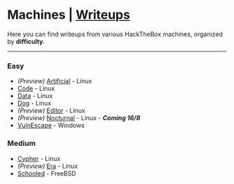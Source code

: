 # Machines | [Writeups](README.md)

Here you can find writeups from various HackTheBox machines, organized by **difficulty**.

---

### Easy
  -  *(Preview)* [Artificial](machines/easy/artificial/artificial-writeup.md) - Linux
  -  [Code](machines/easy/code/code-writeup.md) - Linux
  -  [Data](machines/easy/data/data-writeup.md) - Linux
  -  [Dog](machines/easy/dog/dog-writeup.md) - Linux
  -  *(Preview)* [Editor](machines/easy/editor/editor-writeup.md) - Linux
  -  *(Preview)* [Nocturnal](machines/easy/nocturnal/nocturnal-writeup.md) - Linux - ***Coming 16/8***
  -  [VulnEscape](machines/easy/vulnescape/vulnescape-writeup.md) - Windows
### Medium
   - [Cypher](machines/medium/cypher/cypher-writeup.md) - Linux
   - *(Preview)* [Era](machines/medium/era/era-writeup.md) - Linux
   - [Schooled](machines/medium/schooled/schooled-writeup.md) - FreeBSD
   
